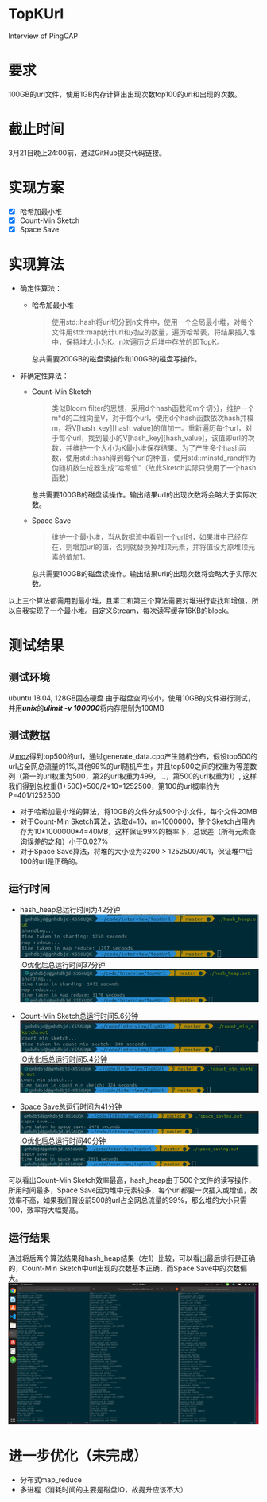 # TopKUrl
Interview of PingCAP

# 要求
100GB的url文件，使用1GB内存计算出出现次数top100的url和出现的次数。

# 截止时间
3月21日晚上24:00前，通过GitHub提交代码链接。

# 实现方案
  - [x] 哈希加最小堆
  - [x] Count-Min Sketch
  - [x] Space Save

# 实现算法
- 确定性算法：
  - 哈希加最小堆
    > 使用std::hash将url切分到n文件中，使用一个全局最小堆，对每个文件用std::map统计url和对应的数量，遍历哈希表，将结果插入堆中，保持堆大小为K。n次遍历之后堆中存放的即TopK。
    
    总共需要200GB的磁盘读操作和100GB的磁盘写操作。

- 非确定性算法：
  - Count-Min Sketch
    > 类似Bloom filter的思想，采用d个hash函数和m个切分，维护一个m*d的二维向量V，对于每个url，使用d个hash函数依次hash并模m，将V[hash_key][hash_value]的值加一。重新遍历每个url，对于每个url，找到最小的V[hash_key][hash_value]，该值即url的次数，并维护一个大小为K最小堆保存结果。为了产生多个hash函数，使用std::hash得到每个url的种值，使用std::minstd_rand作为伪随机数生成器生成“哈希值”（故此Sketch实际只使用了一个hash函数）

    总共需要100GB的磁盘读操作。输出结果url的出现次数将会略大于实际次数。

  - Space Save
    > 维护一个最小堆，当从数据流中看到一个url时，如果堆中已经存在，则增加url的值，否则就替换掉堆顶元素，并将值设为原堆顶元素的值加1。

    总共需要100GB的磁盘读操作。输出结果url的出现次数将会略大于实际次数。

以上三个算法都需用到最小堆，且第二和第三个算法需要对堆进行查找和增值，所以自我实现了一个最小堆。自定义Stream，每次读写缓存16KB的block。

# 测试结果

## 测试环境
ubuntu 18.04, 128GB固态硬盘
由于磁盘空间较小，使用10GB的文件进行测试，并用***unix***的***ulimit -v 100000***将内存限制为100MB

## 测试数据
从[moz](https://moz.com/top500)得到top500的url，通过generate_data.cpp产生随机分布，假设top500的url占全网总流量的1%,其他99%的url随机产生，并且top500之间的权重为等差数列（第一的url权重为500，第2的url权重为499，...，第500的url权重为1）, 这样我们得到总权重(1+500)\*500/2\*10=1252500，第100的url概率约为P=401/1252500

- 对于哈希加最小堆的算法，将10GB的文件分成500个小文件，每个文件20MB
- 对于Count-Min Sketch算法，选取d=10，m=1000000，整个Sketch占用内存为10\*1000000\*4=40MB，这样保证99%的概率下，总误差（所有元素查询误差的之和）小于0.027%
- 对于Space Save算法，将堆的大小设为3200 > 1252500/401，保证堆中后100的url是正确的。

## 运行时间
- hash_heap总运行时间为42分钟
  ![](screenshot/hash_heap.jpg)  
  IO优化后总运行时间37分钟  
  ![](screenshot/hash_heap_io.png)

- Count-Min Sketch总运行时间5.6分钟  
  ![](screenshot/count_min_sketch.jpg)  
  IO优化后总运行时间5.4分钟  
  ![](screenshot/count_min_sketch_io.png)

- Space Save总运行时间为41分钟  
  ![](screenshot/space_save.jpg)  
  IO优化后总运行时间40分钟  
  ![](screenshot/space_save_io.png)

可以看出Count-Min Sketch效率最高，hash_heap由于500个文件的读写操作，所用时间最多，Space Save因为堆中元素较多，每个url都要一次插入或增值，故效率不高，如果我们假设前500的url占全网总流量的99%，那么堆的大小只需100，效率将大幅提高。

## 运行结果
通过将后两个算法结果和hash_heap结果（左1）比较，可以看出最后排行是正确的，Count-Min Sketch中url出现的次数基本正确，而Space Save中的次数偏大。
![](screenshot/result.png)



# 进一步优化（未完成）
- 分布式map_reduce
- 多进程（消耗时间的主要是磁盘IO，故提升应该不大）